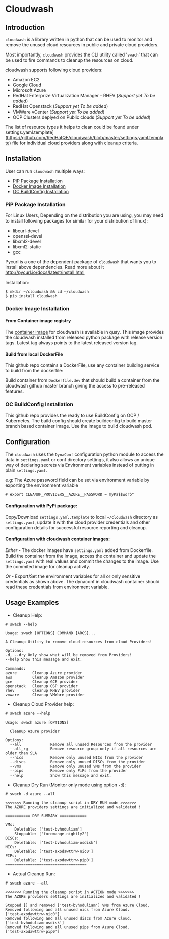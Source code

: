 # Cloudwash

## Introduction

`cloudwash` is a library written in python that can be used to monitor and remove the unused cloud resources in public and private cloud providers.

Most importantly, `cloudwash` provides the CLI utility called '`swach`' that can be used to fire commands to cleanup the resources on cloud.

cloudwash supports following cloud providers:

* Amazon EC2
* Google Cloud
* Microsoft Azure
* RedHat Enterprize Virtualization Manager - RHEV (_Support yet To be added_)
* RedHat Openstack (_Support yet To be added_)
* VMWare vCenter (_Support yet To be added_)
* OCP Clusters deplyed on Public clouds (_Support yet To be added_)

The list of resource types it helps to clean could be found under settings.yaml.template](https://github.com/RedHatQE/cloudwash/blob/master/settings.yaml.template) file for individual cloud providers along with cleanup criteria.

## Installation

User can run `cloudwash` multiple ways:
- [PiP Package Installation](#pip-package-installation)
- [Docker Image Installation](#docker-image-installation)
- [OC BuildConfig Installation](#oc-buildconfig-installation)

### PiP Package Installation

For Linux Users, Depending on the distribution you are using, you may need to install following packages
(or similar for your distribution of linux):

* libcurl-devel
* openssl-devel
* libxml2-devel
* libxml2-static
* gcc

Pycurl is a one of the dependent package of `cloudwash` that wants you to install above dependencies.
Read more about it http://pycurl.io/docs/latest/install.html

Installation:

```
$ mkdir ~/cloudwash && cd ~/cloudwash
$ pip install cloudwash
```

### Docker Image Installation

#### From Container image registry
The [container image](https://quay.io/repository/redhatqe/cloudwash) for cloudwash is available in quay. This image provides the cloudwash installed from released python package with release version tags. Latest tag always points to the latest released version tag.

#### Build from local DockerFile
This github repo contains a DockerFile, use any container building service to build from the dockerfile:

Build container from `Dockerfile.dev` that should build a container from the cloudwash github master branch giving the access to pre-released features.


### OC BuildConfig Installation
This github repo provides the ready to use BuildConfig on OCP / Kubernetes. The build config should create buildconfig to build master branch based container image. Use the image to build cloudwash pod.


## Configuration

The `cloudwash` uses the `DynaConf` configuration python module to access the data in `settings.yaml` or conf directory settings, it also allows an unique way of declaring secrets via Environment variables instead of putting in plain `settings.yaml`.

e.g: The Azure password field can be set via environment variable by exporting the environment variable

```
# export CLEANUP_PROVIDERS__AZURE__PASSWORD = myPa$$worb"
```

#### Configuration with PyPi package:

Copy/Download `settings.yaml.template` to local `~/cloudwash` directory as `settings.yaml`, update it with the cloud provider credentials and other configuration details for successful resource reporting and cleanup.


#### Configuration with cloudwash container images:

_Either_ - The docker images have `settings.yaml` added from Dockerfile. Build the container from the image, access the container and update the `settings.yaml` with real values and commit the changes to the image. Use the commited image for cleanup activity.

_Or_ - Export/Set the environment variables for all or only sensitive credentials as shown above. The dynaconf in cloudwash container should read these credentials from environment variable.


## Usage Examples


* Cleanup Help:

```
# swach --help

Usage: swach [OPTIONS] COMMAND [ARGS]...

A Cleanup Utility to remove cloud resources from cloud Providers!

Options:
-d, --dry Only show what will be removed from Providers!
--help Show this message and exit.

Commands:
azure		Cleanup Azure provider
aws			Cleanup Amazon provider
gce			Cleanup GCE provider
openstack	Cleanup OSP provider
rhev 		Cleanup RHEV provider
vmware 		Cleanup VMWare provider
```

* Cleanup Cloud Provider help:

```
# swach azure --help

Usage: swach azure [OPTIONS]

  Cleanup Azure provider

Options:
  --all             Remove all unused Resources from the provider
  --all_rg          Remove resource group only if all resources are older than SLA
  --nics            Remove only unused NICs from the provider
  --discs           Remove only unused DISCs from the provider
  --vms             Remove only unused VMs from the provider
  --pips            Remove only PiPs from the provider
  --help            Show this message and exit.

```

* Cleanup Dry Run (Monitor only mode using option `-d`):

```
# swach -d azure --all

<<<<<<< Running the cleanup script in DRY RUN mode >>>>>>>
The AZURE providers settings are initialized and validated !

=========== DRY SUMMARY ============

VMs:
	Deletable: ['test-bvhoduliam']
	Stoppable: ['foremanqe-nightly2']
DISCs:
	Deletable: ['test-bvhoduliam-osdisk']
NICs:
	Deletable: ['test-axodawttrw-nic0']
PIPs:
	Deletable: ['test-axodawttrw-pip0']
====================================
```

* Actual Cleanup Run:

```
# swach azure --all

<<<<<<< Running the cleanup script in ACTION mode >>>>>>>
The AZURE providers settings are initialized and validated !

Stopped [] and removed ['test-bvhoduliam'] VMs from Azure Cloud.
Removed following and all unused nics from Azure Cloud.
['test-axodawttrw-nic0']
Removed following and all unused discs from Azure Cloud.
['test-bvhoduliam-osdisk']
Removed following and all unused pips from Azure Cloud.
['test-axodawttrw-pip0']
```
